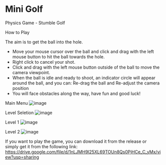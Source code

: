 # Mini Golf
 Physics Game - Stumble Golf
 
 How to Play
 
 The aim is to get the ball into the hole.
 
- Move your mouse cursor over the ball and click and drag with the left mouse button to hit the ball towards the hole.
- Right click to cancel your shot.
- Click and drag with the left mouse button outside of the ball to move the camera viewpoint.
- When the ball is idle and ready to shoot, an indicator circle will appear around the ball, and you can:
  Re-drag the ball and Re-adjust the camera position
- You will face obstacles along the way, have fun and good luck!


Main Menu
![image](https://github.com/PrimeHyAce/Mini-Golf/assets/77986121/2919c020-317a-4715-868a-11ac54676df5)

Level Seletion
![image](https://github.com/PrimeHyAce/Mini-Golf/assets/77986121/c1b919fb-8052-45c8-a69e-698653f2879b)

Level 1
![image](https://github.com/PrimeHyAce/Mini-Golf/assets/77986121/cdbdc873-2262-4133-ae25-cc4c958041e3)

Level 2
![image](https://github.com/PrimeHyAce/Mini-Golf/assets/77986121/9bb9f93e-aba5-4ca7-ab8a-0fc71d7d6d3d)


If you want to play the game, you can download it from the release or simply get it from the following link:
https://drive.google.com/file/d/1nLJMH9l25XL69TOUn8Qs0PjHCe_C_yMx/view?usp=sharing
  
 
 

